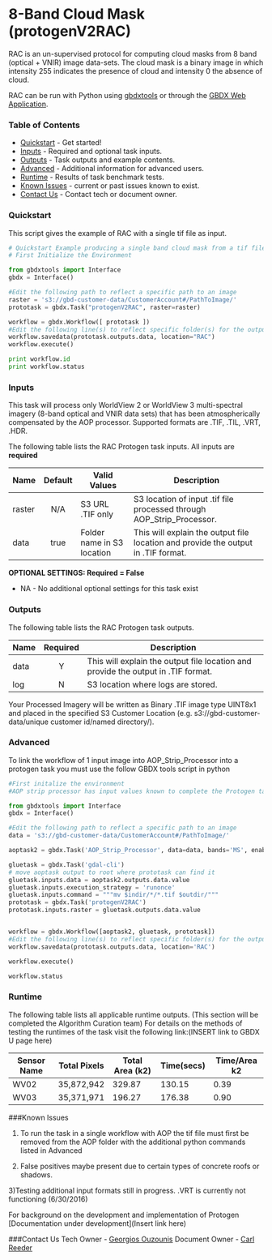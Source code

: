 # 8-Band Cloud Mask (protogenV2RAC)

RAC is an un-supervised protocol for computing cloud masks from 8 band (optical + VNIR) image data-sets. The cloud mask is a binary image in which intensity 255 indicates the presence of cloud and intensity 0 the absence of cloud.

RAC can be run with Python using   [gbdxtools](https://github.com/DigitalGlobe/gbdxtools) or through the [GBDX Web Application](https://gbdx.geobigdata.io/materials/).  

### Table of Contents
 * [Quickstart](#quickstart) - Get started!
 * [Inputs](#inputs) - Required and optional task inputs.
 * [Outputs](#outputs) - Task outputs and example contents.
 * [Advanced](#advanced) - Additional information for advanced users.
 * [Runtime](#runtime) - Results of task benchmark tests.
 * [Known Issues](#known-issues) - current or past issues known to exist.
 * [Contact Us](#contact-us) - Contact tech or document owner.

### Quickstart

This script gives the example of RAC with a single tif file as input.

```python
# Quickstart Example producing a single band cloud mask from a tif file.
# First Initialize the Environment

from gbdxtools import Interface
gbdx = Interface()

#Edit the following path to reflect a specific path to an image
raster = 's3://gbd-customer-data/CustomerAccount#/PathToImage/'
prototask = gbdx.Task("protogenV2RAC", raster=raster)

workflow = gbdx.Workflow([ prototask ])  
#Edit the following line(s) to reflect specific folder(s) for the output file (example location provided)
workflow.savedata(prototask.outputs.data, location="RAC")
workflow.execute()

print workflow.id
print workflow.status
```

### Inputs

This task will process only WorldView 2 or WorldView 3 multi-spectral imagery (8-band optical and VNIR data sets) that has been atmospherically compensated by the AOP processor.  Supported formats are .TIF, .TIL, .VRT, .HDR.

The following table lists the RAC Protogen task inputs.
All inputs are **required**

Name                     |       Default         |        Valid Values             |   Description
-------------------------|:---------------------:|---------------------------------|-----------------
raster                   |          N/A          | S3 URL   .TIF only              | S3 location of input .tif file processed through AOP_Strip_Processor.
data                     |         true          | Folder name in S3 location      | This will explain the output file location and provide the output in .TIF format.

**OPTIONAL SETTINGS: Required = False**

* NA - No additional optional settings for this task exist


### Outputs

The following table lists the RAC Protogen task outputs.

Name | Required |   Description
-----|:--------:|-----------------
data |     Y    | This will explain the output file location and provide the output in .TIF format.
log  |     N    | S3 location where logs are stored.

Your Processed Imagery will be written as Binary .TIF image type UINT8x1 and placed in the specified S3 Customer Location (e.g.  s3://gbd-customer-data/unique customer id/named directory/).


### Advanced
To link the workflow of 1 input image into AOP_Strip_Processor into a protogen task you must use the follow GBDX tools script in python

```python
#First initalize the environment
#AOP strip processor has input values known to complete the Protogen tasks

from gbdxtools import Interface
gbdx = Interface()

#Edit the following path to reflect a specific path to an image
data = 's3://gbd-customer-data/CustomerAccount#/PathToImage/'

aoptask2 = gbdx.Task('AOP_Strip_Processor', data=data, bands='MS', enable_acomp=True, enable_pansharpen=False, enable_dra=False)     # creates acomp'd multispectral image

gluetask = gbdx.Task('gdal-cli')                     
# move aoptask output to root where prototask can find it
gluetask.inputs.data = aoptask2.outputs.data.value
gluetask.inputs.execution_strategy = 'runonce'
gluetask.inputs.command = """mv $indir/*/*.tif $outdir/"""
prototask = gbdx.Task('protogenV2RAC')
prototask.inputs.raster = gluetask.outputs.data.value


workflow = gbdx.Workflow([aoptask2, gluetask, prototask])
#Edit the following line(s) to reflect specific folder(s) for the output file (example location provided)
workflow.savedata(prototask.outputs.data, location='RAC')

workflow.execute()

workflow.status
```

### Runtime

The following table lists all applicable runtime outputs. (This section will be completed the Algorithm Curation team)
For details on the methods of testing the runtimes of the task visit the following link:(INSERT link to GBDX U page here)

  Sensor Name  | Total Pixels  |  Total Area (k2)  |  Time(secs)  |  Time/Area k2
--------|:----------:|-----------|----------------|---------------
WV02|35,872,942|329.87|130.15 |0.39|
WV03|35,371,971|196.27| 176.38| 0.90|



###Known Issues
1) To run the task in a single workflow with AOP the tif file must first be removed from the AOP folder with the additional python commands listed in Advanced

2) False positives maybe present due to certain types of concrete roofs or shadows.

3)Testing additional input formats still in progress. .VRT is currently not functioning (6/30/2016)


For background on the development and implementation of  Protogen  [Documentation under development](Insert link here)

###Contact Us
Tech Owner - [Georgios Ouzounis](gouzouni@digitalglobe.com)
Document Owner - [Carl Reeder](creeder@digitalglobe.com)

